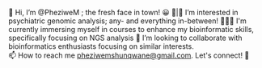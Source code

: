 👋 Hi, I’m @PheziweM ; the fresh face in town! 😀
🧠|🧬 I’m interested in psychiatric genomic analysis; any- and everything in-between!
👩🏽‍💻 I'm currently immersing myself in courses to enhance my bioinformatic skills, specifically focusing on NGS analysis
👥 I’m looking to collaborate with bioinformatics enthusiasts focusing on similar interests.  
📫 How to reach me pheziwemshunqwane@gmail.com. Let's connect! 🚀

